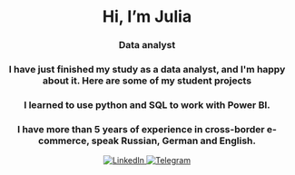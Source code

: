 <div id="header" align="center">
  <h1>Hi, I’m Julia</h1>
  <h3>Data analyst</h3>
  <h3>I have just finished my study as a data analyst, and I'm happy about it. Here are some of my student projects</h3>
  <h3>I learned to use python and SQL to work with Power BI.</h3>
  <h3>I have more than 5 years of experience in cross-border e-commerce, speak Russian, German and English.</h3>
  
</div>

<div id="socials" align="center">
  <a href="https://www.linkedin.com/in/julia-sokolova-9bb7218a">
    <img src="https://img.shields.io/badge/LinkedIn-blue?style=for-the-badge&logo=linkedin&logoColor=white" alt="LinkedIn"/>
  </a>
  <a href="https://t.me/@SokolovaYuuu">
    <img src="https://img.shields.io/badge/Telegram-blue?style=for-the-badge&logo=telegram&logoColor=white" alt="Telegram"/>
  </a>
</div>

<!---
SokolovaYuuu/SokolovaYuuu is a ✨ special ✨ repository because its `README.md` (this file) appears on your GitHub profile.
You can click the Preview link to take a look at your changes.
--->
